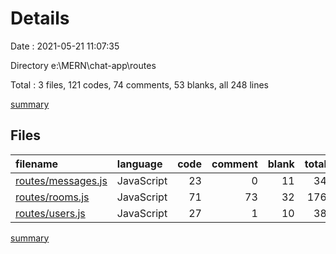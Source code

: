 # Details

Date : 2021-05-21 11:07:35

Directory e:\MERN\chat-app\routes

Total : 3 files,  121 codes, 74 comments, 53 blanks, all 248 lines

[summary](results.md)

## Files
| filename | language | code | comment | blank | total |
| :--- | :--- | ---: | ---: | ---: | ---: |
| [routes/messages.js](/routes/messages.js) | JavaScript | 23 | 0 | 11 | 34 |
| [routes/rooms.js](/routes/rooms.js) | JavaScript | 71 | 73 | 32 | 176 |
| [routes/users.js](/routes/users.js) | JavaScript | 27 | 1 | 10 | 38 |

[summary](results.md)